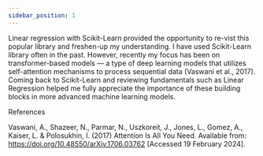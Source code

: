 ```yaml
---
sidebar_position: 1
---
```


Linear regression with Scikit-Learn provided the opportunity to re-vist this popular library and freshen-up my understanding. I have used Scikit-Learn library often in the past. However, recently my focus has been on transformer-based models — a type of deep learning models that utilizes self-attention mechanisms to process sequential data (Vaswani et al., 2017). Coming back to Scikit-Learn and reviewing fundamentals such as Linear Regression helped me fully appreciate the importance of these building blocks in more advanced machine learning models.

References

Vaswani, A., Shazeer, N., Parmar, N., Uszkoreit, J., Jones, L., Gomez, A., Kaiser, L. & Polosukhin, I. (2017) Attention Is All You Need. Available from: https://doi.org/10.48550/arXiv.1706.03762 [Accessed 19 February 2024].
